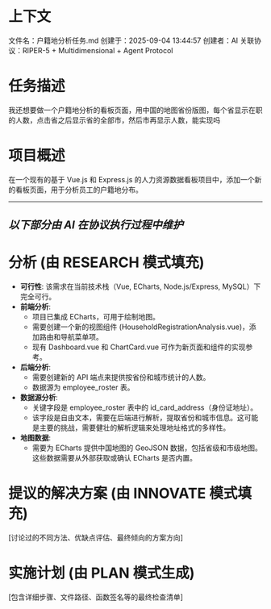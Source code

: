 
# 上下文
文件名：户籍地分析任务.md
创建于：2025-09-04 13:44:57
创建者：AI
关联协议：RIPER-5 + Multidimensional + Agent Protocol 

# 任务描述
我还想要做一个户籍地分析的看板页面，用中国的地图省份版图，每个省显示在职的人数，点击省之后显示省的全部市，然后市再显示人数，能实现吗

# 项目概述
在一个现有的基于 Vue.js 和 Express.js 的人力资源数据看板项目中，添加一个新的看板页面，用于分析员工的户籍地分布。

---
*以下部分由 AI 在协议执行过程中维护*
---

# 分析 (由 RESEARCH 模式填充)
- **可行性**: 该需求在当前技术栈（Vue, ECharts, Node.js/Express, MySQL）下完全可行。
- **前端分析**:
  - 项目已集成 ECharts，可用于绘制地图。
  - 需要创建一个新的视图组件 (HouseholdRegistrationAnalysis.vue)，添加路由和导航菜单项。
  - 现有 Dashboard.vue 和 ChartCard.vue 可作为新页面和组件的实现参考。
- **后端分析**:
  - 需要创建新的 API 端点来提供按省份和城市统计的人数。
  - 数据源为 employee_roster 表。
- **数据源分析**:
  - 关键字段是 employee_roster 表中的 id_card_address（身份证地址）。
  - 该字段是自由文本，需要在后端进行解析，提取省份和城市信息。这可能是主要的挑战，需要健壮的解析逻辑来处理地址格式的多样性。
- **地图数据**:
  - 需要为 ECharts 提供中国地图的 GeoJSON 数据，包括省级和市级地图。这些数据需要从外部获取或确认 ECharts 是否内置。

# 提议的解决方案 (由 INNOVATE 模式填充)
[讨论过的不同方法、优缺点评估、最终倾向的方案方向]

# 实施计划 (由 PLAN 模式生成)
[包含详细步骤、文件路径、函数签名等的最终检查清单]
